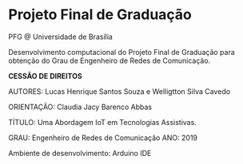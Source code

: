 # Projeto Final de Graduação
PFG @ Universidade de Brasília

Desenvolvimento computacional do Projeto Final de Graduação para obtenção do Grau de Engenheiro de Redes de Comunicação.

**CESSÃO DE DIREITOS**

AUTORES: Lucas Henrique Santos Souza e Welligtton Silva Cavedo

ORIENTAÇÃO: Claudia Jacy Barenco Abbas

TÍTULO: Uma Abordagem IoT em Tecnologias Assistivas.

GRAU: Engenheiro de Redes de Comunicação ANO: 2019

Ambiente de desenvolvimento: Arduino IDE 

